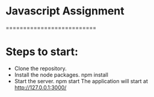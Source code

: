 # Javascript Assignment
==========================

Steps to start:
================
- Clone the repository.
- Install the node packages.
      npm install
- Start the server.
      npm start
The application will start at http://127.0.0.1:3000/
